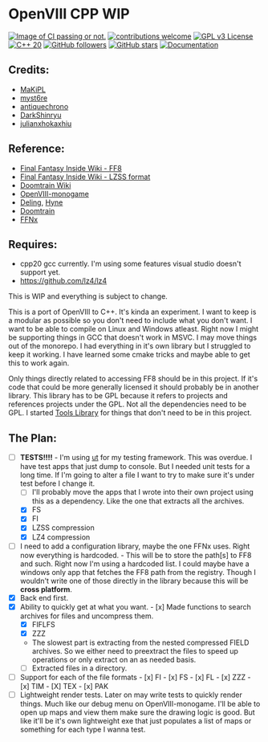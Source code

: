 # OpenVIII CPP WIP

[![Image of CI passing or not.](https://ci.appveyor.com/api/projects/status/32r7s2skrgm9ubva?svg=true)](https://ci.appveyor.com/project/Sebanisu/openviii-cpp-wip)
[![contributions welcome](https://img.shields.io/badge/contributions-welcome-brightgreen.svg?style=flat)](https://github.com/sebanisu/OpenVIII_CPP_WIP/issues) 
[![GPL v3 License](https://img.shields.io/badge/License-GPL_V3-blue.svg)](https://www.gnu.org/licenses/gpl-3.0.en.html) 
[![C++ 20](https://img.shields.io/badge/C++%20-20-ff69b4.svg)](https://en.cppreference.com/w/cpp/20) 
[![GitHub followers](https://img.shields.io/github/followers/sebanisu.svg?style=social&label=Follow)](https://github.com/sebanisu?tab=followers) 
[![GitHub stars](https://img.shields.io/github/stars/sebanisu/ToolsLibrary.svg?style=social&label=Star)](https://GitHub.com/sebanisu/OpenVIII_CPP_WIP/stargazers/) 
[![Documentation](https://codedocs.xyz/Sebanisu/OpenVIII_CPP_WIP.svg)](https://codedocs.xyz/Sebanisu/OpenVIII_CPP_WIP/)

## Credits:
 - [MaKiPL](https://github.com/MaKiPL)
 - [myst6re](https://github.com/myst6re)
 - [antiquechrono](https://github.com/antiquechrono)
 - [DarkShinryu](https://github.com/DarkShinryu)
 - [julianxhokaxhiu](https://github.com/julianxhokaxhiu)

## Reference:
 - [Final Fantasy Inside Wiki - FF8](http://wiki.ffrtt.ru/index.php?title=FF8)
 - [Final Fantasy Inside Wiki - LZSS format](http://wiki.ffrtt.ru/index.php?title=FF7/LZSS_format)
 - [Doomtrain Wiki](https://github.com/DarkShinryu/doomtrain/wiki)
 - [OpenVIII-monogame](https://github.com/MaKiPL/OpenVIII-monogame)
 - [Deling](https://github.com/myst6re/deling), [Hyne](https://github.com/myst6re/hyne)
 - [Doomtrain](https://github.com/DarkShinryu/doomtrain)
 - [FFNx](https://github.com/julianxhokaxhiu/FFNx)
 
## Requires:
 - cpp20 gcc currently. I'm using some features visual studio doesn't support yet.
 - https://github.com/lz4/lz4

This is WIP and everything is subject to change.

This is a port of OpenVIII to C++. It's kinda an experiment. I want to keep is a modular as possible so you don't need to include what you don't want. I want to be able to compile on Linux and Windows atleast. Right now I might be supporting things in GCC that doesn't work in MSVC. I may move things out of the monorepo. I had everything in it's own library but I struggled to keep it working. I have learned some cmake tricks and maybe able to get this to work again.

Only things directly related to accessing FF8 should be in this project. If it's code that could be more generally licensed it should probably be in another library. This library has to be GPL because it refers to projects and references projects under the GPL. Not all the dependencies need to be GPL. I started [Tools Library](https://github.com/Sebanisu/ToolsLibrary) for things that don't need to be in this project.

## The Plan:

  - [ ] **TESTS!!!!** - I'm using [ut](https://github.com/boost-ext/ut) for my testing framework. This was overdue. I have test apps that just dump to console. But I needed unit tests for a long time. If I'm going to alter a file I want to try to make sure it's under test before I change it.
    - [ ] I'll probably move the apps that I wrote into their own project using this as a dependency. Like the one that extracts all the archives. 
    - [x] FS
    - [x] FI
    - [x] LZSS compression
    - [x] LZ4 compression
  - [ ]  I need to add a configuration library, maybe the one FFNx uses. Right now everything is hardcoded.
    -  This will be to store the path[s] to FF8 and such. Right now I'm using a hardcoded list. I could maybe have a windows only app that fetches the FF8 path from the registry. Though I wouldn't write one of those directly in the library because this will be **cross platform**.
  - [x]  Back end first.
  - [x]  Ability to quickly get at what you want.
    - [x]  Made functions to search archives for files and uncompress them.
      - [x]  FIFLFS
      - [x]  ZZZ
      - The slowest part is extracting from the nested compressed FIELD archives. So we either need to preextract the files to speed up operations or only extract on an as needed basis.
      - [ ] Extracted files in a directory.
  - [ ]  Support for each of the file formats
    - [x]  FI
    - [x]  FS
    - [x]  FL
    - [x]  ZZZ
    - [x]  TIM
    - [X]  TEX
    - [x]  PAK
  - [ ]  Lightweight render tests. Later on may write tests to quickly render things. Much like our debug menu on OpenVIII-monogame. I'll be able to open up maps and view them make sure the drawing logic is good. But like it'll be it's own lightweight exe that just populates a list of maps or something for each type I wanna test.
